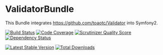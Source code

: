 ValidatorBundle
===============

This Bundle integrates https://github.com/toaotc/Validator into Symfony2.

[build]: https://travis-ci.org/toaotc/ValidatorBundle
[coverage]: https://scrutinizer-ci.com/g/toaotc/ValidatorBundle/
[quality]: https://scrutinizer-ci.com/g/toaotc/ValidatorBundle/
[package]: https://packagist.org/packages/toa/validator-bundle
[dependency]: https://www.versioneye.com/user/projects/5259cef7632bac4ffe001212

[![Build Status](https://travis-ci.org/toaotc/ValidatorBundle.png)][build]
[![Code Coverage](https://scrutinizer-ci.com/g/toaotc/ValidatorBundle/badges/coverage.png?s=978032b3d96139a18865d5ce83ab0fd13a759707)][coverage]
[![Scrutinizer Quality Score](https://scrutinizer-ci.com/g/toaotc/ValidatorBundle/badges/quality-score.png?s=c7f029e4aebe6dfb6cddec7063c2033c1e30e1b8)][quality]
[![Dependency Status](https://www.versioneye.com/user/projects/5259cef7632bac4ffe001212/badge.png)][dependency]

[![Latest Stable Version](https://poser.pugx.org/toa/validator-bundle/v/stable.png "Latest Stable Version")][package]
[![Total Downloads](https://poser.pugx.org/toa/validator-bundle/downloads.png "Total Downloads")][package]
